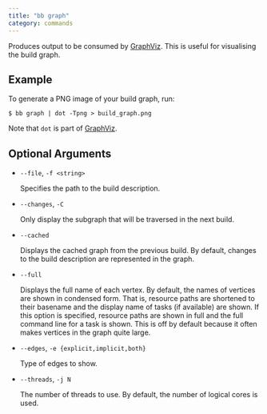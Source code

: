 ```yaml
---
title: "bb graph"
category: commands
---
```


Produces output to be consumed by [GraphViz][]. This is useful for visualising
the build graph.

[GraphViz]: http://www.graphviz.org/

## Example

To generate a PNG image of your build graph, run:

    $ bb graph | dot -Tpng > build_graph.png

Note that `dot` is part of [GraphViz][].

## Optional Arguments

 * `--file`, `-f <string>`

    Specifies the path to the build description.

 * `--changes`, `-C`

    Only display the subgraph that will be traversed in the next build.

 * `--cached`

    Displays the cached graph from the previous build. By default, changes to
    the build description are represented in the graph.

 * `--full`

    Displays the full name of each vertex. By default, the names of vertices
    are shown in condensed form. That is, resource paths are shortened to their
    basename and the display name of tasks (if available) are shown. If this
    option is specified, resource paths are shown in full and the full command
    line for a task is shown. This is off by default because it often makes
    vertices in the graph quite large.

 * `--edges`, `-e {explicit,implicit,both}`

    Type of edges to show.

 * `--threads`, `-j N`

    The number of threads to use. By default, the number of logical cores is
    used.

